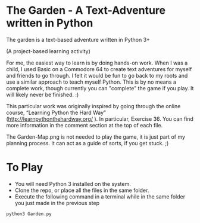 # The Garden - A Text-Adventure written in Python

The garden is a text-based adventure written in Python 3+

(A project-based learning activity)

For me, the easiest way to learn is by doing hands-on work. When I was a child, I used Basic on a Commodore 64 to create text adventures for myself and friends to go through. I felt it would be fun to go back to my roots and use a similar approach to teach myself Python. This is by no means a complete work, though currently you can "complete" the game if you play. It will likely never be finished. :)

This particular work was originally inspired by going through the online course, “Learning Python the Hard Way” (http://learnpythonthehardway.org/ ). In particular, Exercise 36. You can find more information in the comment section at the top of each file.

The Garden-Map.png is not needed to play the game, it is just part of my planning process.  It can act as a guide of sorts, if you get stuck. ;)

# To Play

 - You will need Python 3 installed on the system.
 - Clone the repo, or place all the files in the same folder.  
 - Execute the following command in a terminal while in the same folder you just made in the previous step

```
python3 Garden.py
```
